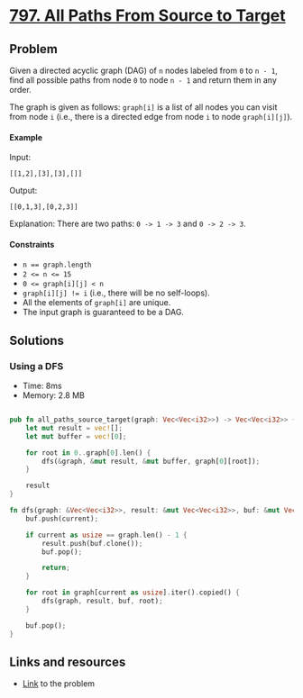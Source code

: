 # [797. All Paths From Source to Target](https://leetcode.com/problems/all-paths-from-source-to-target/)

## Problem

Given a directed acyclic graph (DAG) of `n` nodes labeled from `0` to `n - 1`,
find all possible paths from node `0` to node `n - 1` and return them in any
order.

The graph is given as follows: `graph[i]` is a list of all nodes you can visit
from node `i` (i.e., there is a directed edge from node `i` to
node `graph[i][j]`).

#### Example

Input:

```text
[[1,2],[3],[3],[]]
```

Output:

```text
[[0,1,3],[0,2,3]]
```

Explanation: There are two paths: `0 -> 1 -> 3` and `0 -> 2 -> 3`.

#### Constraints

* `n == graph.length`
* `2 <= n <= 15`
* `0 <= graph[i][j] < n`
* `graph[i][j] != i` (i.e., there will be no self-loops).
* All the elements of `graph[i]` are unique.
* The input graph is guaranteed to be a DAG.

## Solutions

### Using a DFS

* Time: 8ms
* Memory: 2.8 MB

```rust

pub fn all_paths_source_target(graph: Vec<Vec<i32>>) -> Vec<Vec<i32>> {
    let mut result = vec![];
    let mut buffer = vec![0];

    for root in 0..graph[0].len() {
        dfs(&graph, &mut result, &mut buffer, graph[0][root]);
    }

    result
}

fn dfs(graph: &Vec<Vec<i32>>, result: &mut Vec<Vec<i32>>, buf: &mut Vec<i32>, current: i32) {
    buf.push(current);

    if current as usize == graph.len() - 1 {
        result.push(buf.clone());
        buf.pop();

        return;
    }

    for root in graph[current as usize].iter().copied() {
        dfs(graph, result, buf, root);
    }

    buf.pop();
}
```

## Links and resources
* [Link](https://leetcode.com/problems/all-paths-from-source-to-target/)
  to the problem